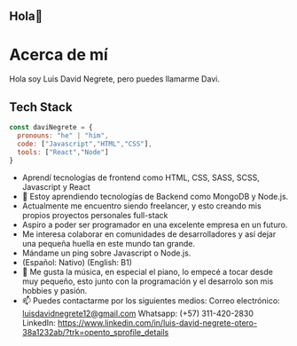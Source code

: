 ## Hola👋

**Acerca de mí**
==========

Hola soy Luis David Negrete, pero puedes llamarme Davi.

**Tech Stack**
-------------

```js
const daviNegrete = {
  pronouns: "he" | "him",
  code: ["Javascript","HTML","CSS"],
  tools: ["React","Node"]
}
```

-  Aprendí tecnologías de frontend como HTML, CSS, SASS, SCSS, Javascript y React
- 🌱 Estoy aprendiendo tecnologías de Backend como MongoDB y Node.js.
-  Actualmente me encuentro siendo freelancer, y esto creando mis propios proyectos personales full-stack
-  Aspiro a poder ser programador en una excelente empresa en un futuro.
-  Me interesa colaborar en comunidades de desarrolladores y así dejar una pequeña huella en este mundo tan grande.
-  Mándame un ping sobre Javascript o Node.js.
-  (Español: Nativo) (English: B1)
- 🎹 Me gusta la música, en especial el piano, lo empecé a tocar desde muy pequeño, esto junto con la programación y el desarrolo son mis hobbies y pasión.
- 📫 Puedes contactarme por los siguientes medios:
        Correo electrónico: luisdavidnegrete12@gmail.com
        Whatsapp: (+57) 311-420-2830
        LinkedIn: https://www.linkedin.com/in/luis-david-negrete-otero-38a1232ab/?trk=opento_sprofile_details
  
